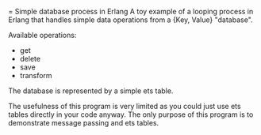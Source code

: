 = Simple database process in Erlang
A toy example of a looping process in Erlang that handles simple data operations from a {Key, Value} "database".

Available operations:
* get
* delete
* save
* transform

The database is represented by a simple ets table.

The usefulness of this program is very limited as you could just use ets tables directly in your code anyway. The only purpose of this program is to demonstrate message passing and ets tables.

